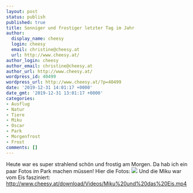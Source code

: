 ```yaml
---
layout: post
status: publish
published: true
title: Sonniger und frostiger letzter Tag im Jahr
author:
  display_name: cheesy
  login: cheesy
  email: christine@cheesy.at
  url: http://www.cheesy.at/
author_login: cheesy
author_email: christine@cheesy.at
author_url: http://www.cheesy.at/
wordpress_id: 40499
wordpress_url: http://www.cheesy.at/?p=40499
date: '2019-12-31 14:01:17 +0000'
date_gmt: '2019-12-31 13:01:17 +0000'
categories:
- Ausflug
- Natur
- Tiere
- Miku
- Oscar
- Park
- Morgenfrost
- Frost
comments: []
---
```

Heute war es super strahlend schön und frostig am Morgen. Da hab ich ein paar Fotos im Park machen müssen!
Hier die Fotos:
[![](http://www.cheesy.at/wp-content/uploads/Frostig-003.jpg)](http://www.cheesy.at/fotos/leben-in-belfast/sonniger-und-frostiger-letzter-tag-im-jahr/)
Und die Miku war vom Eis fasziniert:
http://www.cheesy.at/download/Videos/Miku%20und%20das%20Eis.mp4
